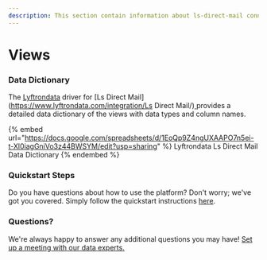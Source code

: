 ```yaml
---
description: This section contain information about ls-direct-mail connector views information
---
```


# Views

### Data Dictionary

The [Lyftrondata](https://www.lyftrondata.com/) driver for [Ls Direct Mail](https://www.lyftrondata.com/integration/Ls Direct Mail/)[ ](https://www.lyftrondata.com/integration/ls-direct-mail/)provides a detailed data dictionary of the views with data types and column names.

{% embed url="https://docs.google.com/spreadsheets/d/1EoQp9Z4ngUXAAPO7n5ei-t-Xl0iagGniVo3z44BWSYM/edit?usp=sharing" %}
Lyftrondata Ls Direct Mail Data Dictionary
{% endembed %}

### Quickstart Steps

Do you have questions about how to use the platform? Don't worry; we've got you covered. Simply follow the quickstart instructions [here](../../../../quickstart-steps.md).

### Questions? <a href="#questions" id="questions"></a>

We're always happy to answer any additional questions you may have! [Set up a meeting with our data experts.](https://www.lyftrondata.com/book-a-meeting/)


